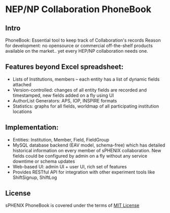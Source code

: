 
# NEP/NP Collaboration PhoneBook

## Intro
PhoneBook: Essential tool to keep track of Collaboration's records
Reason for development: no opensource or commercial off-the-shelf products available on the market.. yet every HEP/NP collaboration needs one.

## Features beyond Excel spreadsheet:

 * Lists of Institutions, members – each entity has a list of dynamic fields attached
 * Version-controlled: changes of all entity fields are recorded and timestamped, new fields added on a fly using UI
 * AuthorList Generators: APS, IOP, INSPIRE formats
 * Statistics: graphs for all fields, worldmap of all participating institution locations

## Implementation:

 * Entities: Institution, Member, Field, FieldGroup
 * MySQL database backend (EAV model, schema-free) which has detailed historical information on every member of sPHENIX collaboration. New fields could be configured by admin on a fly without any service downtime or schema updates
 * Web-based UI: admin UI + user UI, rich set of features
 * Provides RESTful API for integration with other experiment tools like ShiftSignup, ShiftLog

## License

sPHENIX PhoneBook is covered under the terms of [MIT License](https://en.wikipedia.org/wiki/MIT_License)
